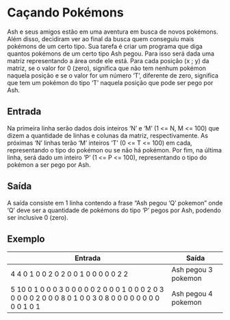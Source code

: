 # Caçando Pokémons

Ash e seus amigos estão em uma aventura em busca de novos pokémons. Além disso, decidiram ver ao final da busca quem conseguiu mais pokémons de um certo tipo. Sua tarefa é criar um programa que diga quantos pokémons de um certo tipo Ash pegou. Para isso será dada uma matriz representando a área onde ele está. Para cada posição (x ; y) da matriz, se o valor for 0 (zero), significa que não tem nenhum pokémon naquela posição e se o valor for um número ‘T’, diferente de zero, significa que tem um pokémon do tipo ‘T’ naquela posição que pode ser pego por Ash.

## Entrada

Na primeira linha serão dados dois inteiros ‘N’ e ‘M’ (1 <= N, M <= 100) que dizem a quantidade de linhas e colunas da matriz, respectivamente. As próximas ‘N’ linhas terão ‘M’ inteiros ‘T’ (0 <= T <= 100) em cada, representando o tipo do pokémon ou se não há pokémon. Por fim, na última linha, será dado um inteiro ‘P’ (1 <= P <= 100), representando o tipo do pokémon a ser pego por Ash.

## Saída

A saída consiste em 1 linha contendo a frase “Ash pegou ‘Q’ pokemon” onde ‘Q’ deve ser a quantidade de pokémons do tipo ‘P’ pegos por Ash, podendo ser inclusive 0 (zero).

## Exemplo

| Entrada                                                                                                    | Saída               |
| ---------------------------------------------------------------------------------------------------------- | ------------------- |
| 4 4 0 1 0 0 2 0 2 0 0 1 0 0 0 0 0 2 2                                                                      | Ash pegou 3 pokemon |
| 5 10 0 1 0 0 0 3 0 0 0 0 0 2 0 0 0 1 0 0 0 2 0 3 0 0 0 0 2 0 0 0 8 0 1 0 0 3 0 8 0 0 0 0 0 0 0 0 0 0 1 0 1 | Ash pegou 4 pokemon |
